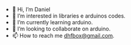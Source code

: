 - 👋 Hi, I’m Daniel
- 👀 I’m interested in libraries e arduinos codes.
- 🌱 I’m currently learning arduino.
- 💞️ I’m looking to collaborate on arduino.
- 📫 How to reach me dhfbox@gmail.com.

<!---
Dhfbox/Dhfbox is a ✨ special ✨ repository because its `README.md` (this file) appears on your GitHub profile.
You can click the Preview link to take a look at your changes.
--->
